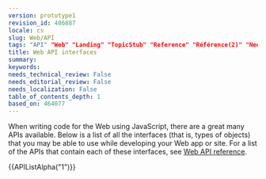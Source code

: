 ```yaml
---
version: prototype1
revision_id: 486887
locale: cs
slug: Web/API
tags: "API" "Web" "Landing" "TopicStub" "Reference" "Référence(2)" "NeedsTranslation"
title: Web API interfaces
summary: 
keywords: 
needs_technical_review: False
needs_editorial_review: False
needs_localization: False
table_of_contents_depth: 1
based_on: 464077
---
```

<p>When writing code for the Web using JavaScript, there are a great many APIs available. Below is a list of all the interfaces (that is, types of objects) that you may be able to use while developing your Web app or site. For a list of the APIs that contain each of these interfaces, see <a href="/en-US/docs/Web/Reference/API" title="/en-US/docs/Web/Reference/API">Web API reference</a>.</p>
<div>
  {{APIListAlpha("1")}}</div>

